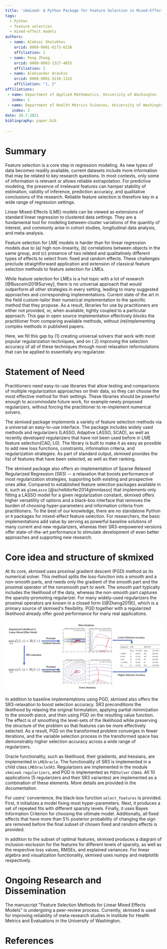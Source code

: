 ```yaml
---
title: 'skmixed: A Python Package for Feature Selection in Mixed-Effect Models'
tags:
  - Python
  - feature selection
  - mixed-effect models
authors:
  - name: Aleksei Sholokhov
    orcid: 0000-0001-8173-6236
    affiliation: 1
  - name: Peng Zheng
    orcid: 0000-0003-1327-4855
    affiliation: 2
  - name: Aleksander Aravkin
    orcid: 0000-0001-5210-132X
    affiliation: "1, 2"
affiliations:
 - name: Department of Applied Mathematics, University of Washington
   index: 1
 - name: Department of Health Metrics Sciences, University of Washington
   index: 2
date: 30.7.2021
bibliography: paper.bib

---
```


# Summary
Feature selection is a core step in regression modeling. As new types of data becomes readily available, current
datasets include more information that may be related to key research questions. In most contexts, only some of
information is relevant or allows reliable extrapolation. For predictive modeling, the presence of irrelevant features
can hamper stability of estimation, validity of inference, prediction accuracy, and qualitative conclusions of the
research. Reliable feature selection is therefore key in a wide range of regression settings.

Linear Mixed-Effects (LME) models can be viewed as extensions of standard linear regression to clustered data settings.
They are a fundamental tool for modeling between-cluster variations of the quantity of interest, and commonly arise in
cohort studies, longitudinal data analysis, and meta-analysis.

Feature selection for LME models is harder than for linear regression models due to (a) high non-linearity, (b)
correlations between objects in the same group, and (c) presence of two related and qualitatively different types of
effects to select from: fixed and random effects. These challenges preclude straightforward application and extension of
classical feature selection methods to feature selection for LMEs.

While feature selection for LMEs is a hot topic with a lot of research [@Buscemi2019Survey], there is no universal
approach that would outperform all other strategies in every setting, leading to many suggested approaches and
corresponding implementations. Current state of the art in the field custom-tailor their numerical implementation to the
specific method that they propose. As a result, libraries for use by practitioners are either not provided, or, when
available, tightly coupled to a particular approach. This gap in open source implementation effectively blocks the
practitioner from comparing available methods, without (re)implementing complex methods in published papers.

Here, we fill this gap by (1) creating universal solvers that work with most popular regularization techniques, and on (
2) improving the selection accuracy of all of these techniques through novel relaxation reformulations that can be
applied to essentially any regularizer.

# Statement of Need

Practitioners need easy-to-use libraries that allow testing and comparisons of multiple regularization approaches on
their data, so they can choose the most effective method for their settings. These libraries should be powerful enough
to accommodate future work, for example newly proposed regularizers, without forcing the practitioner to re-implement
numerical solvers.

The skmixed package implements a variety of feature selection methods via a universal an easy-to-use interface. The
package includes widely used methods and regularizers (LASSO, Adaptive LASSO, SCAD), as well as recently developed
regularizers that have not been used before in LME feature selection(CAD, L0). The library is built to make it as easy
as possible to add new loss functions, constraints, information criteria, and regularization strategies. As part of
standard output, skmixed provides the list of features that have been selected, as well as their ranking.

The skmixed package also offers an implementation of Sparse Relaxed Regularized Regression (SR3) -- a relaxation that
boosts performance of most regularization strategies, supporting both existing and prospective ones alike. Compared to
established feature selection packages available in `R`, such as `glmmLasso` [@schelldorfer2014glmmlasso] that
implements only fitting a LASSO model for a given regularization constant, skmixed offers higher versatility of options
and a black-box interface that removes the burden of choosing hyper-parameters and information criteria from
practitioners. To the best of our knowledge, there are no standalone Python or `R` packages for mixed-effect feature
selection. For researchers, the basic implementations add value by serving as powerful baseline solutions of many
current and new regularizers, whereas their SR3-empowered versions offer state-of-the-art performance to stimulate
development of even better approaches and supporting new research.

# Core idea and structure of skmixed

At its core, skmixed uses proximal gradient descent (PGD) method as its numerical solver. This method splits the
loss-function into a smooth and a non-smooth parts, and needs only the gradient of the smooth part and the proximal
operator of the nonsmooth part to work. The smooth part typically includes the likelihood of the data, whereas the
non-smooth part captures the sparsity-promoting regularizer. For many widely-used regularizers the proximal operators
are known in a closed form ([@Zheng2019]), which is a primary source of skmixed's flexibility. PGD together with a
regularized likelihood already offer good performance for many real applications.

![Summary of skmixed method [@LINK].\label{fig:RENT}](images/summary_picture.png)

In addition to baseline implementations using PGD, skmixed also offers the SR3-relaxation to boost selection accuracy.
SR3 preconditions the likelihood by relaxing the original formulation, applying partial minimization to the smooth
piece, and then using PGD on the resulting value function. The effect is of smoothing the level-sets of the likelihood
while preserving the structure of the problem so that features can be more effectively selected. As a result, PGD on the
transformed problem converges in fewer iterations, and the variable selection process in the transformed space has
demonstrably higher selection accuracy across a wide range of regularizers.

Oracle functionality, such as likelihood, their gradients, and hessians, are implemented in `LMEOracle`. The
functionality of SR3 is implemented in a child class `LMEOracleSR3`. Regularizers are implemented in the
module `skmixed.regularizers`, and PGD is implemented as `PGDSolver` class. All 10 applications (5 regularizers and
their SR3 variantes) are implemented as a combination of these elements. More details are provided in the documentation.

For users' convenience, the black-box function `select_features` is provided. First, it initializes a model fixing most
hyper-parameters. Next, it produces a set of repeated fits with different sparsity levels. Finally, it uses Bayes
Information Criterion for choosing the ultimate model. Additionally, all fixed effects that have more than 5% posterior
probability of changing the sign are removed before the final subset of chosen fixed and random effects is provided.

In addition to the subset of optimal features, skmixed produces a diagram of inclusion-exclusion for the features for
different levels of sparsity, as well as the respective loss values, RMSEs, and explained variances. For linear algebra
and visualization functionality, skmixed uses numpy and matplotlib respectively.

# Ongoing Research and Dissemination

The manuscript "Feature Selection Methods for Linear Mixed Effects Models" is undergoing a peer-review process.
Currently, skmixed is used for improving reliability of meta-research studies in Institute for Health Metrics and
Evaluations in the University of Washington.

# References
